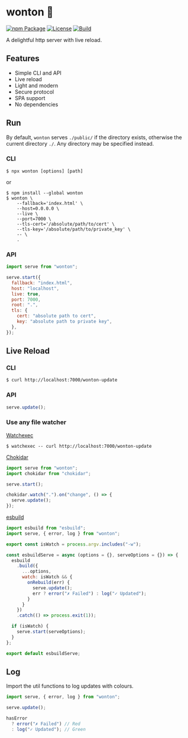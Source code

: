 # wonton 🥟

[![npm Package](https://img.shields.io/npm/v/wonton?color=ffaff3&label=%F0%9F%93%A6)](https://npmjs.com/package/wonton)
[![License](https://img.shields.io/npm/l/wonton?color=ffaff3&label=%F0%9F%93%83)](https://github.com/tynanbe/wonton/blob/main/LICENSE)
[![Build](https://img.shields.io/github/workflow/status/tynanbe/wonton/CI?color=ffaff3&label=%F0%9F%AB%98)](https://github.com/tynanbe/wonton/actions)

A delightful http server with live reload.

## Features

- Simple CLI and API
- Live reload
- Light and modern
- Secure protocol
- SPA support
- No dependencies

## Run

By default, `wonton` serves `./public/` if the directory exists, otherwise the
current directory `./`. Any directory may be specified instead.

### CLI

```shell
$ npx wonton [options] [path]
```

or

```shell
$ npm install --global wonton
$ wonton \
    --fallback='index.html' \
    --host=0.0.0.0 \
    --live \
    --port=7000 \
    --tls-cert='/absolute/path/to/cert' \
    --tls-key='/absolute/path/to/private_key' \
    -- \
    .
```

### API

```javascript
import serve from "wonton";

serve.start({
  fallback: "index.html",
  host: "localhost",
  live: true,
  port: 7000,
  root: ".",
  tls: {
    cert: "absolute path to cert",
    key: "absolute path to private key",
  },
});
```

## Live Reload

### CLI

```shell
$ curl http://localhost:7000/wonton-update
```

### API

```javascript
serve.update();
```

### Use any file watcher

[Watchexec](https://github.com/watchexec/watchexec)

```shell
$ watchexec -- curl http://localhost:7000/wonton-update
```

[Chokidar](https://github.com/paulmillr/chokidar)

```javascript
import serve from "wonton";
import chokidar from "chokidar";

serve.start();

chokidar.watch(".").on("change", () => {
  serve.update();
});
```

[esbuild](https://esbuild.github.io/api/#watch)
```javascript
import esbuild from "esbuild";
import serve, { error, log } from "wonton";

export const isWatch = process.argv.includes("-w");

const esbuildServe = async (options = {}, serveOptions = {}) => {
  esbuild
    .build({
      ...options,
      watch: isWatch && {
        onRebuild(err) {
          serve.update();
          err ? error("✗ Failed") : log("✓ Updated");
        }
      }
    })
    .catch(() => process.exit(1));

  if (isWatch) {
    serve.start(serveOptions);
  }
};

export default esbuildServe;
```

## Log

Import the util functions to log updates with colours.

```javascript
import serve, { error, log } from "wonton";

serve.update();

hasError
  ? error("✗ Failed") // Red
  : log("✓ Updated"); // Green
```
